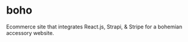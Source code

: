 # boho
Ecommerce site that integrates React.js, Strapi, &amp; Stripe for a bohemian accessory website. 
